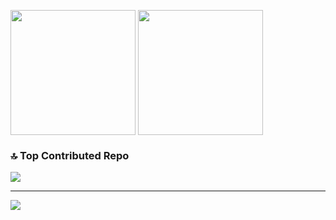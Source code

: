 <!-- ![](https://github-readme-streak-stats.herokuapp.com/?user=ali-benny&theme=dracula&hide_border=true)<br/> https://github-readme-stats.vercel.app/api/top-langs/?username=ali-benny&theme=dracula&hide_border=true&include_all_commits=false&count_private=false&layout=compact -->
<a><img height=200 align='center' src="https://github-readme-stats.vercel.app/api?username=ali-benny&show_icons=true&theme=dracula&hide_border=true"/></a>
<a>
<img height=200 align='center' src='https://github-profile-summary-cards.vercel.app/api/cards/most-commit-language?username=ali-benny&theme=dracula&exclude=TeX,markdown,mathematica,jsonl'/>
</a>

### 🔝 Top Contributed Repo
![](https://github-contributor-stats.vercel.app/api?username=ali-benny&theme=dracula&hide_border=true&limit=10)

---
[![](https://visitcount.itsvg.in/api?id=ali-benny&icon=7&color=6&hide_border=true)](https://visitcount.itsvg.in)
